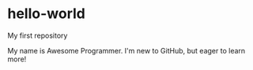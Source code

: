 # hello-world
My first repository

My name is Awesome Programmer. I'm new to GitHub, but eager to learn more!
